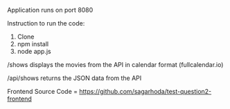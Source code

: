 Application runs on port 8080


Instruction to run the code:
1. Clone
2. npm install
3. node app.js



/shows displays the movies from the API in calendar format (fullcalendar.io)

/api/shows returns the JSON data from the API



Frontend Source Code = https://github.com/sagarhoda/test-question2-frontend

